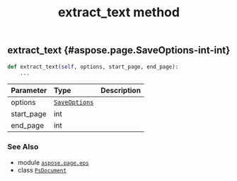 ﻿---
title: extract_text method
second_title: Aspose.Page for Python via .NET API References
description: 
type: docs
weight: 210
url: /python-net/aspose.page.eps/psdocument/extract_text/
is_root: false
---

## extract_text {#aspose.page.SaveOptions-int-int}





```python
def extract_text(self, options, start_page, end_page):
    ...
```


| Parameter | Type | Description |
| :- | :- | :- |
| options | [`SaveOptions`](/page/python-net/aspose.page/saveoptions) |  |
| start_page | int |  |
| end_page | int |  |



### See Also
* module [`aspose.page.eps`](../../)
* class [`PsDocument`](/page/python-net/aspose.page.eps/psdocument)
